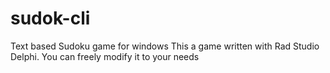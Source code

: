 # sudok-cli
Text based Sudoku game for windows
This a game written with Rad Studio Delphi. You can freely modify it to your needs
